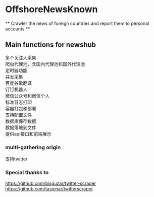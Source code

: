 # OffshoreNewsKnown
** Crawler the news of foreign countries and report them to personal accounts **
## Main functions for newshub
多个关注人采集  
爬虫代理池，含国内代理池和国外代理池  
定时器功能  
并发采集  
百度谷歌翻译  
钉钉机器人  
微信公众号和微信个人  
标准日志打印  
容器打包和部署  
支持配置文件  
数据库保存数据  
数据落地到文件  
提供api接口和前端展示  
### multi-gathering origin
>
支持twitter  
### Special thanks to
https://github.com/bisguzar/twitter-scraper  
https://github.com/taspinar/twitterscraper  